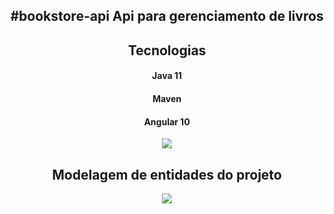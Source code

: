 <div align="center">
<h2>#bookstore-api
Api para gerenciamento de livros
</h2>
</div>

<div align="center">
<h2>Tecnologias</h2>
  <h4>Java 11</h4>
  <h4>Maven</h4>
  <h4>Angular 10</h4>
<img src="https://user-images.githubusercontent.com/29668363/148413801-e3733c5e-e7ed-471e-8335-f03d221a898f.PNG" />
</div>

<div align="center">
<h2>Modelagem de entidades do projeto</h2>
<img src="https://user-images.githubusercontent.com/29668363/148405064-b43265ba-1c22-425c-a7e4-5dd6c047c124.PNG" />
</div>

